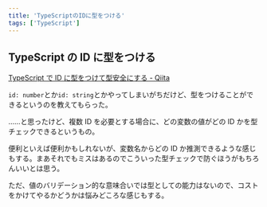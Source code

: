 ```yaml
---
title: 'TypeScriptのIDに型をつける'
tags: ['TypeScript']
---
```


## TypeScript の ID に型をつける

[TypeScript で ID に型をつけて型安全にする \- Qiita](https://qiita.com/chimerast/items/1bea8bfb049767570b49)

`id: number`とか`id: string`とかやってしまいがちだけど、型をつけることができるというのを教えてもらった。

……と思ったけど、複数 ID を必要とする場合に、どの変数の値がどの ID かを型チェックできるというもの。

便利といえば便利かもしれないが、変数名からどの ID か推測できるような感じもする。まあそれでもミスはあるのでこういった型チェックで防ぐほうがもちろんいいとは思う。

ただ、値のバリデーション的な意味合いでは型としての能力はないので、コストをかけてやるかどうかは悩みどころな感じもする。
